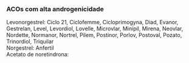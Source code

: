 ### **ACOs com alta androgenicidade**


Levonorgestrel: Ciclo 21, Ciclofemme, Cicloprimogyna, Diad, Evanor, Gestrelan, Level, Levordiol, Lovelle, Microvlar, Minipil, Mirena, Neovlar, Nordette, Normanor, Nortrel, Pilem, Postinor, Porlov, Postoval, Pozato, Trinordiol, Triquilar  
Norgestrel: Anfertil  
Acetato de noretindrona:

